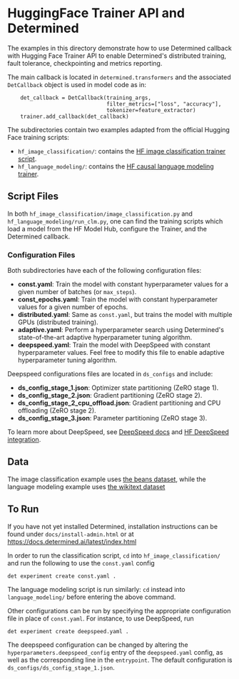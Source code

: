 # HuggingFace Trainer API and Determined

The examples in this directory demonstrate how to use Determined callback with Hugging Face Trainer API to
enable Determined's distributed training, fault tolerance, checkpointing and metrics reporting.

The main callback is located in `determined.transformers` and the associated `DetCallback` object is used
in model code as in:

```
    det_callback = DetCallback(training_args,
                               filter_metrics=["loss", "accuracy"],
                               tokenizer=feature_extractor)
    trainer.add_callback(det_callback)
```

The subdirectories contain two examples adapted from the official Hugging Face training scripts:

- `hf_image_classification/`: contains the [HF image classification trainer script](https://github.com/huggingface/transformers/tree/main/examples/pytorch/image-classification).
- `hf_language_modeling/`: contains the [HF causal language modeling trainer](https://github.com/huggingface/transformers/tree/main/examples/pytorch/language-modeling).

## Script Files

In both `hf_image_classification/image_classification.py` and `hf_language_modeling/run_clm.py`, one can
find the training scripts which load a model from the HF Model Hub, configure the Trainer, and the
Determined callback.

### Configuration Files

Both subdirectories have each of the following configuration files:

- **const.yaml**: Train the model with constant hyperparameter values for a given number of batches (or `max_steps`).
- **const_epochs.yaml**: Train the model with constant hyperparameter values for a given number of epochs.
- **distributed.yaml**: Same as `const.yaml`, but trains the model with multiple GPUs (distributed training).
- **adaptive.yaml**: Perform a hyperparameter search using Determined's state-of-the-art adaptive hyperparameter tuning algorithm.
- **deepspeed.yaml**: Train the model with DeepSpeed with constant hyperparameter values. Feel free to modify this
  file to enable adaptive hyperparameter tuning algorithm.

Deepspeed configurations files are located in `ds_configs` and include:

- **ds_config_stage_1.json**: Optimizer state partitioning (ZeRO stage 1).
- **ds_config_stage_2.json**: Gradient partitioning (ZeRO stage 2).
- **ds_config_stage_2_cpu_offload.json**: Gradient partitioning and CPU offloading (ZeRO stage 2).
- **ds_config_stage_3.json**: Parameter partitioning (ZeRO stage 3).

To learn more about DeepSpeed, see [DeepSpeed docs](https://deepspeed.readthedocs.io/en/latest/) and
[HF DeepSpeed integration](https://huggingface.co/docs/transformers/main_classes/deepspeed).

## Data

The image classification example uses [the beans dataset](https://huggingface.co/datasets/beans),
while the language modeling example uses [the wikitext dataset](https://huggingface.co/datasets/wikitext)

## To Run

If you have not yet installed Determined, installation instructions can be found
under `docs/install-admin.html` or at https://docs.determined.ai/latest/index.html

In order to run the classification script, `cd` into `hf_image_classification/` and run the following
to use the `const.yaml` config

```
det experiment create const.yaml .
```

The language modeling script is run similarly: `cd` instead into `language_modeling/` before entering
the above command.

Other configurations can be run by specifying the appropriate configuration file in place
of `const.yaml`. For instance, to use DeepSpeed, run

```
det experiment create deepspeed.yaml .
```

The deepspeed configuration can be changed by altering the `hyperparameters.deepspeed_config` entry
of the `deepspeed.yaml` config, as well as the corresponding line in the `entrypoint`. The default
configuration is `ds_configs/ds_config_stage_1.json`.

